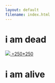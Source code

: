 ```yaml
---
layout: default
filename: index.html
---
```


# i am dead
[<img src="https://images.unsplash.com/photo-1431411207774-da3c7311b5e8?ixlib=rb-0.3.5&q=99&fm=jpg&crop=entropy&cs=tinysrgb&w=2048&fit=max&s=41e14888667c8e1cb308f19201032c78"> =250*250](./another_page.html)
# i am alive



